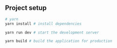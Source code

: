## Project setup

```bash
# yarn
yarn install # install dependencies

yarn run dev # start the development server

yarn build # build the application for production
```
